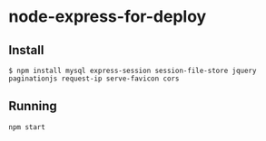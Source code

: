 # node-express-for-deploy



## Install

```
$ npm install mysql express-session session-file-store jquery paginationjs request-ip serve-favicon cors
```

## Running

```
npm start
```

